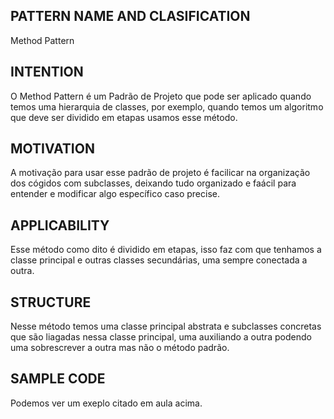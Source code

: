 
## PATTERN NAME AND CLASIFICATION
Method Pattern

## INTENTION
O Method Pattern é um Padrão de Projeto que pode ser aplicado quando temos uma hierarquia de classes, por exemplo, quando temos um algoritmo que deve ser dividido em etapas usamos esse método.

## MOTIVATION
A motivação para usar esse padrão de projeto é facilicar na organização dos cógidos com subclasses, deixando tudo organizado e faácil para entender e modificar algo específico caso precise.

## APPLICABILITY
Esse método como dito é dividido em etapas, isso faz com que tenhamos a classe principal e outras classes secundárias, uma sempre conectada a outra.

## STRUCTURE
Nesse método temos uma classe principal abstrata e subclasses concretas que são liagadas nessa classe principal, uma auxiliando a outra podendo uma sobrescrever a outra  mas não o método padrão.

## SAMPLE CODE
Podemos ver um exeplo citado em aula acima.